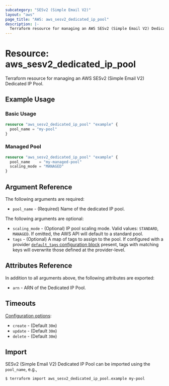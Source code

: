 ```yaml
---
subcategory: "SESv2 (Simple Email V2)"
layout: "aws"
page_title: "AWS: aws_sesv2_dedicated_ip_pool"
description: |-
  Terraform resource for managing an AWS SESv2 (Simple Email V2) Dedicated IP Pool.
---
```


# Resource: aws_sesv2_dedicated_ip_pool

Terraform resource for managing an AWS SESv2 (Simple Email V2) Dedicated IP Pool.

## Example Usage

### Basic Usage

```terraform
resource "aws_sesv2_dedicated_ip_pool" "example" {
  pool_name = "my-pool"
}
```

### Managed Pool

```terraform
resource "aws_sesv2_dedicated_ip_pool" "example" {
  pool_name    = "my-managed-pool"
  scaling_mode = "MANAGED"
}
```

## Argument Reference

The following arguments are required:

* `pool_name` - (Required) Name of the dedicated IP pool.

The following arguments are optional:

* `scaling_mode` - (Optional) IP pool scaling mode. Valid values: `STANDARD`, `MANAGED`. If omitted, the AWS API will default to a standard pool.
* `tags` - (Optional) A map of tags to assign to the pool. If configured with a provider [`default_tags` configuration block](https://registry.terraform.io/providers/hashicorp/aws/latest/docs#default_tags-configuration-block) present, tags with matching keys will overwrite those defined at the provider-level.

## Attributes Reference

In addition to all arguments above, the following attributes are exported:

* `arn` - ARN of the Dedicated IP Pool.

## Timeouts

[Configuration options](https://www.terraform.io/docs/configuration/blocks/resources/syntax.html#operation-timeouts):

* `create` - (Default `30m`)
* `update` - (Default `30m`)
* `delete` - (Default `30m`)

## Import

SESv2 (Simple Email V2) Dedicated IP Pool can be imported using the `pool_name`, e.g.,

```
$ terraform import aws_sesv2_dedicated_ip_pool.example my-pool
```

